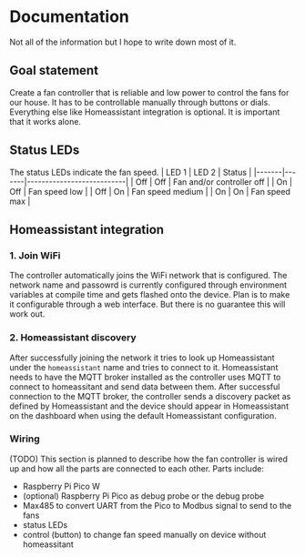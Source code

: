 # Documentation

Not all of the information but I hope to write down most of it.

## Goal statement

Create a fan controller that is reliable and low power to control the fans for our house.
It has to be controllable manually through buttons or dials. Everything else like Homeassistant integration is optional. It is important that it works alone.

## Status LEDs

The status LEDs indicate the fan speed.
| LED 1 | LED 2 | Status |
|-------|-------|---------------------------|
| Off | Off | Fan and/or controller off |
| On | Off | Fan speed low |
| Off | On | Fan speed medium |
| On | On | Fan speed max |

## Homeassistant integration

### 1. Join WiFi

The controller automatically joins the WiFi network that is configured.
The network name and passowrd is currently configured through environment variables at compile time and gets flashed onto the device. Plan is to make it configurable through a web interface. But there is no guarantee this will work out.

### 2. Homeassistant discovery

After successfully joining the network it tries to look up Homeassistant under the `homeassistant` name and tries to connect to it.
Homeassistant needs to have the MQTT broker installed as the controller uses MQTT to connect to homeassitant and send data between them.
After successful connection to the MQTT broker, the controller sends a discovery packet as defined by Homeassistant and the device should appear in Homeassistant on the dashboard when using the default Homeassistant configuration.

### Wiring

(TODO) This section is planned to describe how the fan controller is wired up and how all the parts are connected to each other.
Parts include:

- Raspberry Pi Pico W
- (optional) Raspberry Pi Pico as debug probe or the debug probe
- Max485 to convert UART from the Pico to Modbus signal to send to the fans
- status LEDs
- control (button) to change fan speed manually on device without homeassitant
